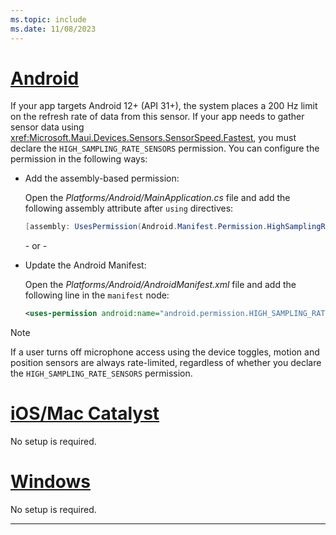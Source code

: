 ```yaml
---
ms.topic: include
ms.date: 11/08/2023
---
```


<!-- markdownlint-disable MD025 -->
# [Android](#tab/android)

If your app targets Android 12+ (API 31+), the system places a 200 Hz limit on the refresh rate of data from this sensor. If your app needs to gather sensor data using <xref:Microsoft.Maui.Devices.Sensors.SensorSpeed.Fastest>, you must declare the `HIGH_SAMPLING_RATE_SENSORS` permission. You can configure the permission in the following ways:

- Add the assembly-based permission:

  Open the _Platforms/Android/MainApplication.cs_ file and add the following assembly attribute after `using` directives:

  ```csharp
  [assembly: UsesPermission(Android.Manifest.Permission.HighSamplingRateSensors)]
  ```

  \- or -

- Update the Android Manifest:

    Open the _Platforms/Android/AndroidManifest.xml_ file and add the following line in the `manifest` node:

  ```xml
  <uses-permission android:name="android.permission.HIGH_SAMPLING_RATE_SENSORS" />
  ```

<!-- TODO not yet supported>
  \- or -

- Use the Android project properties:

  Right-click on the Android project and open the project's properties. Under _Android Manifest_ find the **Required permissions:** area and check the **High Sampling Rate Sensors** permission. This will automatically update the _AndroidManifest.xml_ file.
-->

> [!NOTE]
> If a user turns off microphone access using the device toggles, motion and position sensors are always rate-limited, regardless of whether you declare the `HIGH_SAMPLING_RATE_SENSORS` permission.

# [iOS/Mac Catalyst](#tab/macios)

No setup is required.

# [Windows](#tab/windows)

No setup is required.

-----
<!-- markdownlint-enable MD025 -->
